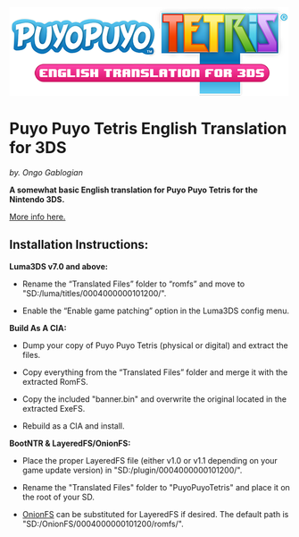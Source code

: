 ![Logo](logo.png)

# Puyo Puyo Tetris English Translation for 3DS

*by. Ongo Gablogian*

__A somewhat basic English translation for Puyo Puyo Tetris for the Nintendo 3DS.__


[More info here.](https://gbatemp.net/threads/wip-puyo-puyo-tetris-english-translation-looking-for-help.434967/)



## Installation Instructions:


__Luma3DS v7.0 and above:__

- Rename the “Translated Files” folder to “romfs” and move to "SD:/luma/titles/0004000000101200/".

- Enable the “Enable game patching” option in the Luma3DS config menu.


__Build As A CIA:__

- Dump your copy of Puyo Puyo Tetris (physical or digital) and extract the files.

- Copy everything from the “Translated Files” folder and merge it with the extracted RomFS.

- Copy the included "banner.bin" and overwrite the original located in the extracted ExeFS.

- Rebuild as a CIA and install.


__BootNTR & LayeredFS/OnionFS:__

- Place the proper LayeredFS file (either v1.0 or v1.1 depending on your game update version) in "SD:/plugin/0004000000101200/". 

- Rename the "Translated Files" folder to "PuyoPuyoTetris" and place it on the root of your SD. 

- [OnionFS](https://github.com/mariohackandglitch/OnionFS) can be substituted for LayeredFS if desired. The default path is "SD:/OnionFS/0004000000101200/romfs/".
